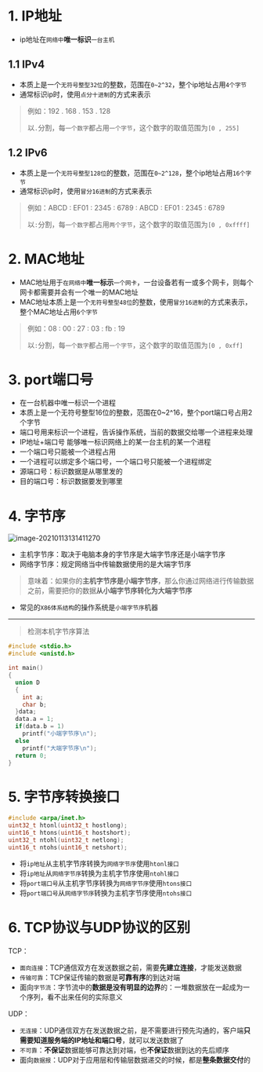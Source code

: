 # 1. IP地址

* ip地址在`网络中`**唯一标识**`一台主机`

## 1.1 IPv4

* 本质上是一个`无符号整型32位`的整数，范围在`0~2^32`，整个ip地址占用`4个字节`
* 通常标识ip时，使用`点分十进制`的方式来表示

> 例如：192 . 168 . 153 . 128
>
> 以`.`分割，每`一个数字`都占用`一个字节`，这个数字的取值范围为`[0 , 255]`



## 1.2 IPv6

* 本质上是一个`无符号整型128位`的整数，范围在`0~2^128`，整个ip地址占用`16个字节`
* 通常标识ip时，使用`冒分16进制`的方式来表示

> 例如：ABCD : EF01 : 2345 : 6789 : ABCD : EF01 : 2345 : 6789
>
> 以`:`分割，每`一个数字`都占用`两个字节`，这个数字的取值范围为`[0 , 0xffff]`



# 2. MAC地址

* MAC地址用于`在网络中`**唯一标示**`一个网卡`，一台设备若有一或多个网卡，则每个网卡都需要并会有一个唯一的MAC地址
* MAC地址本质上是一个`无符号整型48位`的整数，使用`冒分16进制`的方式来表示，整个MAC地址占用`6个字节`

> 例如：08 : 00 : 27 : 03 : fb : 19
>
> 以`:`分割，每`一个数字`都占用`一个字节`，这个数字的取值范围为`[0 , 0xff]`

# 3. port端口号

* 在一台机器中唯一标识一个进程
* 本质上是一个无符号整型16位的整数，范围在0~2^16，整个port端口号占用2个字节
* 端口号用来标识一个进程，告诉操作系统，当前的数据交给哪一个进程来处理
* IP地址+端口号 能够唯一标识网络上的某一台主机的某一个进程
* 一个端口号只能被一个进程占用
* 一个进程可以绑定多个端口号，一个端口号只能被一个进程绑定
* 源端口号：标识数据是从哪里发的
* 目的端口号：标识数据要发到哪里



# 4. 字节序

![image-20210113131411270](C:\Users\1111\AppData\Roaming\Typora\typora-user-images\image-20210113131411270.png)

* 主机字节序：取决于电脑本身的字节序是大端字节序还是小端字节序
* 网络字节序：规定网络当中传输数据使用的是大端字节序

> 意味着：如果你的**主机字节序是小端字节序**，那么你通过网络进行传输数据之前，需要把你的数据**从小端字节序转化为大端字节序**

* 常见的`X86体系结构`的操作系统是`小端字节序`机器



---



> 检测本机字节序算法

```c
#include <stdio.h>
#include <unistd.h>

int main()
{
  union D
  {
    int a;
    char b;
  }data;
  data.a = 1;
  if(data.b = 1)
    printf("小端字节序\n");
  else
    printf("大端字节序\n"); 
  return 0;
}
```

# 5. 字节序转换接口

```c
#include <arpa/inet.h>
uint32_t htonl(uint32_t hostlong);
uint16_t htons(uint16_t hostshort);
uint32_t ntohl(uint32_t netlong);
uint16_t ntohs(uint16_t netshort);
```

* 将`ip地址`从主机字节序转换为`网络字节序`使用`htonl接口`
* 将`ip地址`从`网络字节序`转换为主机字节序使用`ntohl接口`
* 将`port端口号`从主机字节序转换为`网络字节序`使用`htons接口`
* 将`port端口号`从`网络字节序`转换为主机字节序使用`ntohs接口`

# 6. TCP协议与UDP协议的区别

TCP：

* `面向连接`：TCP通信双方在发送数据之前，需要**先建立连接**，才能发送数据
* `传输可靠`：TCP保证传输的数据是**可靠有序**的到达对端
* 面向`字节流`：字节流中的**数据是没有明显的边界**的：一堆数据放在一起成为一个序列，看不出来任何的实际意义

UDP：

* `无连接`：UDP通信双方在发送数据之前，是不需要进行预先沟通的，客户端**只需要知道服务端的IP地址和端口号**，就可以发送数据了
* `不可靠`：**不保证**数据能够可靠达到对端，也**不保证**数据到达的先后顺序
* 面向`数据报`：UDP对于应用层和传输层数据递交的时候，都是**整条数据交付**的

























